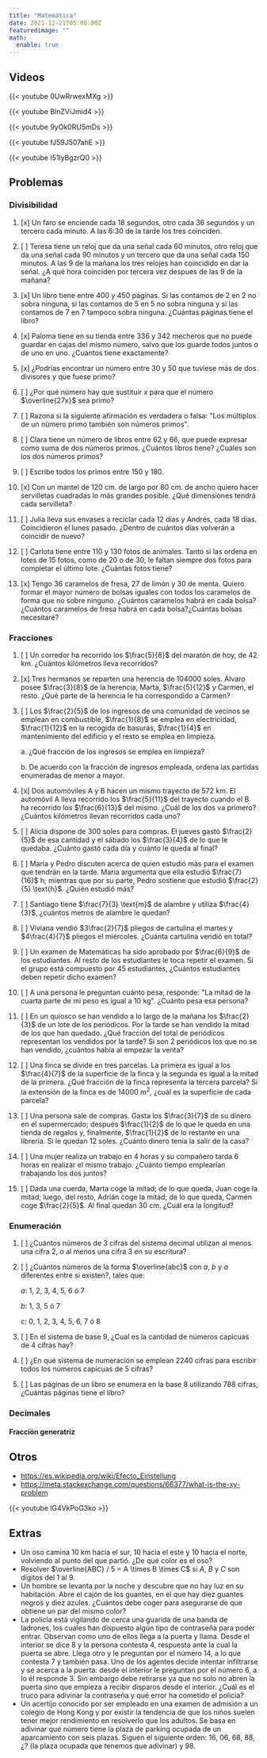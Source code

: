 ```yaml
---
title: "Matemática"
date: 2021-12-21T05:00:00Z
featuredimage: ""
math:
  enable: true
---
```


## Videos

{{< youtube 0UwRrwexMXg >}}

{{< youtube BlnZViJmid4 >}}

{{< youtube 9yOk0RU5mDs >}}

{{< youtube fJ59J507ahE >}}

{{< youtube I51lyBgzrQ0 >}}

## Problemas

### Divisibilidad

1. [x] Un faro se enciende cada 18 segundos, otro cada 36 segundos y un tercero cada minuto. A las 6:30 de la tarde los tres coinciden.

2. [ ] Teresa tiene un reloj que da una señal cada 60 minutos, otro reloj que da una señal cada 90 minutos y un tercero que da una señal cada 150 minutos. A las 9 de la mañana los tres relojes han coincidido en dar la señal. ¿A qué hora coinciden por tercera vez despues de las 9 de la mañana?

3. [x] Un libro tiene entre 400 y 450 páginas. Si las contamos de 2 en 2 no sobra ninguna, si las contamos de 5 en 5 no sobra ninguna y si las contamos de 7 en 7 tampoco sobra ninguna. ¿Cuántas páginas tiene el libro?

4. [x] Paloma tiene en su tienda entre 336 y 342 mecheros que no puede guardar en cajas del mismo número, salvo que los guarde todos juntos o de uno en uno. ¿Cuántos tiene exactamente?

5. [x] ¿Podrías encontrar un número entre 30 y 50 que tuviese más de dos divisores y que fuese
primo?

6. [ ] ¿Por qué número hay que sustituir $x$ para que el número $\overline{27x}$ sea primo?

7. [ ] Razona si la siguiente afirmación es verdadera o falsa: "Los múltiplos de un número primo
también son números primos".

8. [ ] Clara tiene un número de libros entre 62 y 66, que puede expresar como suma de dos números
primos. ¿Cuántos libros tiene? ¿Cuáles son los dos números primos?

9. [ ] Escribe todos los primos entre 150 y 180.

10. [x] Con un mantel de 120 cm. de largo por 80 cm. de ancho quiero hacer servilletas cuadradas lo más grandes posible. ¿Qué dimensiones tendrá cada servilleta?

11. [ ] Julia lleva sus envases a reciclar cada 12 días y Andrés, cada 18 días. Coincidieron el lunes pasado. ¿Dentro de cuántos días volverán a coincidir de nuevo?

12. [ ] Carlota tiene entre 110 y 130 fotos de animales. Tanto si las ordena en lotes de 15 fotos, como de 20 o de 30, le faltan siempre dos fotos para completar el último lote. ¿Cuántas fotos tiene?

13. [x] Tengo 36 caramelos de fresa, 27 de limón y 30 de menta. Quiero formar el mayor número de bolsas iguales con todos los caramelos de forma que no sobre ninguno. ¿Cuántos caramelos habrá en cada bolsa?¿Cuántos caramelos de fresa habrá en cada bolsa?¿Cuántas bolsas necesitaré?

### Fracciones

1. [ ] Un corredor ha recorrido los $\frac{5}{8}$ del maratón de hoy, de 42 $\text{km}$. ¿Cuántos kilómetros lleva recorridos?

2. [x] Tres hermanos se reparten una herencia de 104000 soles. Álvaro posee $\frac{3}{8}$ de la herencia, Marta, $\frac{5}{12}$ y Carmen, el resto. ¿Qué parte de la herencia le ha correspondido a Carmen?

3. [ ] Los $\frac{2}{5}$ de los ingresos de una comunidad de vecinos se emplean en combustible, $\frac{1}{8}$ se emplea en electricidad, $\frac{1}{12}$ en la recogida de basuras, $\frac{1}{4}$ en mantenimiento del edificio y el resto se emplea en limpieza. 

    a. ¿Qué fracción de los ingresos se emplea en limpieza? 

    b. De acuerdo con la fracción de ingresos empleada, ordena las partidas enumeradas de menor a mayor.

4. [x] Dos automóviles A y B hacen un mismo trayecto de 572 $\text{km}$. El automóvil A lleva recorrido los $\frac{5}{11}$ del trayecto cuando el B ha recorrido los $\frac{6}{13}$ del mismo. ¿Cuál de los dos va primero? ¿Cuántos kilómetros llevan recorridos cada uno?

5. [ ] Alicia dispone de 300 soles para compras. El jueves gastó $\frac{2}{5}$ de esa cantidad y el sábado los $\frac{3}{4}$ de lo que le quedaba. ¿Cuánto gastó cada día y cuánto le queda al final?

6. [ ] María y Pedro discuten acerca de quien estudió más para el examen que tendrán en la tarde.
María argumenta que ella estudió $\frac{7}{16}$ h; mientras que por su parte, Pedro sostiene que
estudió $\frac{2}{5} \text{h}$. ¿Quién estudió más?

7. [ ] Santiago tiene $\frac{7}{3} \text{m}$ de alambre y utiliza $\frac{4}{3}$, ¿cuántos metros de alambre le quedan?

8. [ ] Viviana vendió $3\frac{2}{7}$  pliegos de cartulina el martes y $4\frac{4}{7}$ pliegos el miércoles. ¿Cuánta cartulina vendió en total?

9. [ ] Un examen de Matemáticas ha sido aprobado por $\frac{6}{9}$ de los estudiantes. Al resto de los estudiantes le toca repetir el examen. Si el grupo está compuesto por 45 estudiantes, ¿Cuántos estudiantes deben repetir dicho examen?

10. [ ] A una persona le preguntan cuánto pesa, responde: "La mitad de la cuarta parte de mi peso es igual a 10 kg". ¿Cuánto pesa esa persona?

11. [ ] En un quiosco se han vendido a lo largo de la mañana los $\frac{2}{3}$ de un lote de los periódicos. Por la tarde se han vendido la mitad de los que han quedado. ¿Qué fracción del total de periódicos representan los vendidos por la tarde? Si son 2 periódicos los que no se han vendido, ¿cuántos había al empezar la venta?

12. [ ] Una finca se divide en tres parcelas. La primera es igual a los $\frac{4}{7}$ de la superficie de la finca y la segunda es igual a la mitad de la primera. ¿Qué fracción de la finca representa la tercera parcela? Si la extensión de la finca es de 14000 $\text{m}^2$, ¿cuál es la superficie de cada parcela?

13. [ ] Una persona sale de compras. Gasta los $\frac{3}{7}$ de su dinero en el supermercado; después $\frac{1}{2}$ de lo que le queda en una tienda de regalos y, finalmente, $\frac{1}{2}$ de lo restante en una librería. Si le quedan 12 soles. ¿Cuánto dinero tenía la salir de la casa?

14. [ ] Una mujer realiza un trabajo en 4 horas y su compañero tarda 6 horas en realizar el mismo trabajo. ¿Cuánto tiempo emplearían trabajando los dos juntos?

15. [ ] Dada una cuerda, Marta coge la mitad; de lo que queda, Juan coge la mitad; luego, del resto, Adrián coge la mitad; de lo que queda, Carmen coge $\frac{2}{5}$. Al final quedan 30 cm. ¿Cuál era la longitud?

### Enumeración

1. [ ] ¿Cuántos números de 3 cifras del sistema decimal utilizan al menos una cifra 2, o al menos una cifra 3 en su escritura?

2. [ ] ¿Cuántos números de la forma $\overline{abc}$ con $a$, $b$ y $a$ diferentes entre si existen?, tales que:

    $a$: 1, 2, 3, 4, 5, 6 ó 7

    $b$: 1, 3, 5 ó 7

    $c$: 0, 1, 2, 3, 4, 5, 6, 7 ó 8

3. [ ] En el sistema de base 9, ¿Cual es la cantidad de números capicuas de 4 cifras hay?

4. [ ] ¿En qué sistema de numeración se emplean 2240 cifras para escribir todos los números capicuas de 5 cifras?

5. [ ] Las páginas de un libro se enumera en la base 8 utilizando 788 cifras, ¿Cuántas páginas tiene el libro?

### Decimales

#### Fracción generatriz

## Otros

- <https://es.wikipedia.org/wiki/Efecto_Einstellung>
- <https://meta.stackexchange.com/questions/66377/what-is-the-xy-problem>

{{< youtube lG4VkPoG3ko >}}

## Extras

- Un oso camina 10 km hacia el sur, 10 hacia el este y 10 hacia el norte, volviendo al punto del que partió. ¿De qué color es el oso?
- Resolver $\overline{ABC} / 5 = A \times B \times C$ si $A$, $B$ y $C$ son dígitos del 1 al 9.
- Un hombre se levanta por la noche y descubre que no hay luz en su habitación. Abre el cajón de los guantes, en el que hay diez guantes negros y diez azules. ¿Cuántos debe coger para asegurarse de que obtiene un par del mismo color?
- La policía está vigilando de cerca una guarida de una banda de ladrones, los cuales han dispuesto algún tipo de contraseña para poder entrar. Observan como uno de ellos llega a la puerta y llama. Desde el interior se dice 8 y la persona contesta 4, respuesta ante la cual la puerta se abre. Llega otro y le preguntan por el número 14, a lo que contesta 7 y también pasa. Uno de los agentes decide intentar infiltrarse y se acerca a la puerta: desde el interior le preguntan por el número 6, a lo él responde 3. Sin embargo debe retirarse ya que no solo no abren la puerta sino que empieza a recibir disparos desde el interior. ¿Cuál es el truco para adivinar la contraseña y qué error ha cometido el policia?
- Un acertijo conocido por ser empleado en una examen de admisión a un colegio de Hong Kong y por existir la tendencia de que los niños suelen tener mejor rendimiento en resolverlo que los adultos. Se basa en adivinar qué número tiene la plaza de parking ocupada de un aparcamiento con seis plazas. Siguen el siguiente orden: 16, 06, 68, 88, ¿? (la plaza ocupada que tenemos que adivinar) y 98.
